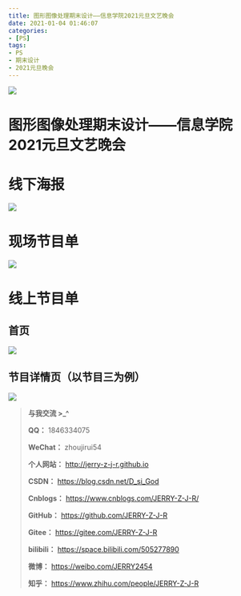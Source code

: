 ```yaml
---
title: 图形图像处理期末设计——信息学院2021元旦文艺晚会
date: 2021-01-04 01:46:07
categories:
- [PS]
tags:
- PS
- 期末设计
- 2021元旦晚会
---
```


![](https://img-blog.csdnimg.cn/20210104014229585.jpg)

<!--more-->



# 图形图像处理期末设计——信息学院2021元旦文艺晚会

# 线下海报

![](https://img-blog.csdnimg.cn/20210104014229585.jpg)

# 现场节目单

![](https://img-blog.csdnimg.cn/20210104013935748.png)

# 线上节目单

## 首页

![](https://img-blog.csdnimg.cn/20210104014257893.jpg)


## 节目详情页（以节目三为例）

![](https://img-blog.csdnimg.cn/20210104014327585.jpg)


> **与我交流 >_^**
>
> **QQ：** 1846334075
>
> **WeChat：** zhoujirui54
>
> **个人网站：** <http://jerry-z-j-r.github.io>	
>
> **CSDN：** <https://blog.csdn.net/D_si_God>
>
> **Cnblogs：** <https://www.cnblogs.com/JERRY-Z-J-R/>
>
> **GitHub：** <https://github.com/JERRY-Z-J-R>
>
> **Gitee：** <https://gitee.com/JERRY-Z-J-R>
>
> **bilibili：** <https://space.bilibili.com/505277890>
>
> **微博：** <https://weibo.com/JERRY2454>
>
> **知乎：** <https://www.zhihu.com/people/JERRY-Z-J-R>
